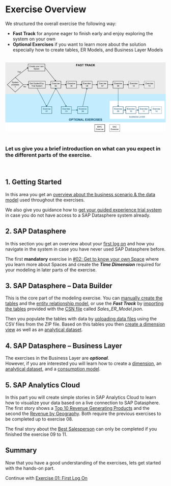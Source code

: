 # Exercise Overview

We structured the overall exercise the following way:  
  * **Fast Track** for anyone eager to finish early and enjoy exploring the system on your own
  * **Optional Exercises** if you want to learn more about the solution especially how to create tables, ER Models, and Business Layer Models

<br>![](images/DA160.jpg)
<br> <br> 
### Let us give you a brief introduction on what can you expect in the different parts of the exercise.
<br> 

## 1. **Getting Started**
   
   In this area you get an [overview about the business scenario & the data model](README.md) used throughout the exercises.
   
   We also give you guidance how to [get your guided experience trial system](README_GuidedTrial.md) in case you do not have access to a SAP Datasphere system already.
	
## 2. **SAP Datasphere**
   
   In this section you get an overview about your [first log on](../ex01/README.md) and how you navigate in the system in case you have never used SAP Datasphere before. 
   
   The first **mandatory** exercise in [#02: Get to know your own Space](../ex02/README.md) where you learn more about Spaces and create the ***Time Dimension*** required for your modeling in later parts of the exercise.
	  
## 3. **SAP Datasphere – Data Builder**

   This is the core part of the modeling exercise. You can [manually create the tables](exercises/ex03/README.md) and the [entity relationship model](exercises/ex04/README.md), or use the ***Fast Track*** by [importing the tables](exercises/ex05/README.md) provided with the [CSN file](https://cap.cloud.sap/docs/cds/csn) called *Sales_ER_Model.json*.
   
   Then you populate the tables with data by [uploading data files](exercises/ex06/README.md) using the CSV files from the ZIP file. Based on this tables you then [create a dimension view](exercises/ex07/README.md) as well as an [analytical dataset](exercises/ex08/README.md).
	
## 4. **SAP Datasphere – Business Layer**

   The exercises in the Business Layer are ***optional***. <br> However, if you are interested you will learn how to create a [dimension](exercises/ex09/README.md), an [analytical dataset](exercises/ex10/README.md), and a [consumption model](exercises/ex11/README.md).
	
## 5. **SAP Analytics Cloud**

   In this part you will create simple stories in SAP Analytics Cloud to learn how to visualize your data based on a live connection to SAP Datasphere. The first story shows a [Top 10 Revenue Generating Products](exercises/ex12/README.md) and the second the [Revenue by Geography](exercises/ex13/README.md). Both require the previous exercises to be completed up to exercise 08. 
   
   The final story about the [Best Salesperson](exercises/ex14/README.md) can only be completed if you finished the exercise 09 to 11.


## Summary

Now that you have a good understanding of the exercises, lets get started with the hands-on part.

Continue with [Exercise 01: First Log On](../ex01/README.md)
